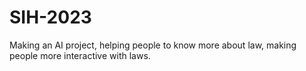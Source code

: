 # SIH-2023
Making an AI project, helping people to know more about law, making people  more  interactive with laws.
